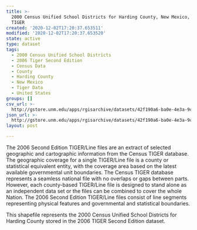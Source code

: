 ```yaml
---
title: >-
  2000 Census Unified School Districts for Harding County, New Mexico, 2006se
  TIGER
created: '2020-12-02T17:20:37.653511'
modified: '2020-12-02T17:20:37.653520'
state: active
type: dataset
tags:
  - 2000 Census Unified School Districts
  - 2006 Tiger Second Edition
  - Census Data
  - County
  - Harding County
  - New Mexico
  - Tiger Data
  - United States
groups: []
csv_url: >-
  http://gstore.unm.edu/apps/rgisarchive/datasets/42f190a6-ba0e-4e3a-9c42-b01c00550697/tgr2006se_hard_sduni00.derived.csv
json_url: >-
  http://gstore.unm.edu/apps/rgisarchive/datasets/42f190a6-ba0e-4e3a-9c42-b01c00550697/tgr2006se_hard_sduni00.derived.json
layout: post

---
```

The 2006 Second Edition TIGER/Line files are an extract of selected geographic and cartographic information from the Census TIGER database.  The geographic coverage for a single TIGER/Line file is a county or statistical equivalent entity, with the coverage area based on the latest available governmental unit boundaries. The Census TIGER database represents a seamless national file with no overlaps or gaps between parts.  However, each county-based TIGER/Line file is designed to stand alone as an independent data set or the files can be combined to cover the whole Nation.  The 2006 Second Edition  TIGER/Line files consist of line segments representing physical features and governmental and statistical boundaries.  

This shapefile represents the 2000 Census Unified School Districts for Harding County stored in the 2006 TIGER Second Edition dataset.
